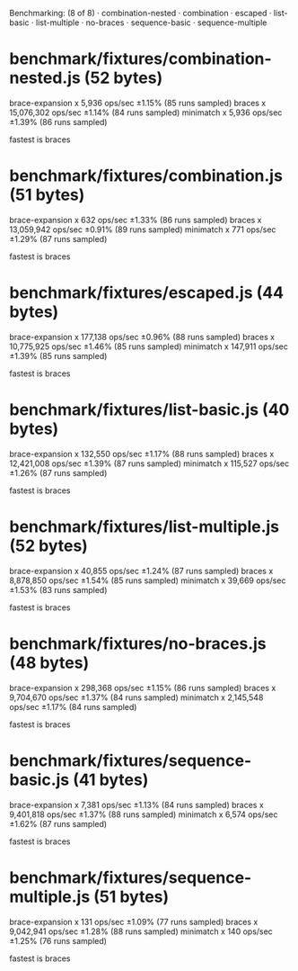 Benchmarking: (8 of 8)
 · combination-nested
 · combination
 · escaped
 · list-basic
 · list-multiple
 · no-braces
 · sequence-basic
 · sequence-multiple

# benchmark/fixtures/combination-nested.js (52 bytes)
  brace-expansion x 5,936 ops/sec ±1.15% (85 runs sampled)
  braces x 15,076,302 ops/sec ±1.14% (84 runs sampled)
  minimatch x 5,936 ops/sec ±1.39% (86 runs sampled)

  fastest is braces

# benchmark/fixtures/combination.js (51 bytes)
  brace-expansion x 632 ops/sec ±1.33% (86 runs sampled)
  braces x 13,059,942 ops/sec ±0.91% (89 runs sampled)
  minimatch x 771 ops/sec ±1.29% (87 runs sampled)

  fastest is braces

# benchmark/fixtures/escaped.js (44 bytes)
  brace-expansion x 177,138 ops/sec ±0.96% (88 runs sampled)
  braces x 10,775,925 ops/sec ±1.46% (85 runs sampled)
  minimatch x 147,911 ops/sec ±1.39% (85 runs sampled)

  fastest is braces

# benchmark/fixtures/list-basic.js (40 bytes)
  brace-expansion x 132,550 ops/sec ±1.17% (88 runs sampled)
  braces x 12,421,008 ops/sec ±1.39% (87 runs sampled)
  minimatch x 115,527 ops/sec ±1.26% (87 runs sampled)

  fastest is braces

# benchmark/fixtures/list-multiple.js (52 bytes)
  brace-expansion x 40,855 ops/sec ±1.24% (87 runs sampled)
  braces x 8,878,850 ops/sec ±1.54% (85 runs sampled)
  minimatch x 39,669 ops/sec ±1.53% (83 runs sampled)

  fastest is braces

# benchmark/fixtures/no-braces.js (48 bytes)
  brace-expansion x 298,368 ops/sec ±1.15% (86 runs sampled)
  braces x 9,704,670 ops/sec ±1.37% (84 runs sampled)
  minimatch x 2,145,548 ops/sec ±1.17% (84 runs sampled)

  fastest is braces

# benchmark/fixtures/sequence-basic.js (41 bytes)
  brace-expansion x 7,381 ops/sec ±1.13% (84 runs sampled)
  braces x 9,401,818 ops/sec ±1.37% (88 runs sampled)
  minimatch x 6,574 ops/sec ±1.62% (87 runs sampled)

  fastest is braces

# benchmark/fixtures/sequence-multiple.js (51 bytes)
  brace-expansion x 131 ops/sec ±1.09% (77 runs sampled)
  braces x 9,042,941 ops/sec ±1.28% (88 runs sampled)
  minimatch x 140 ops/sec ±1.25% (76 runs sampled)

  fastest is braces
